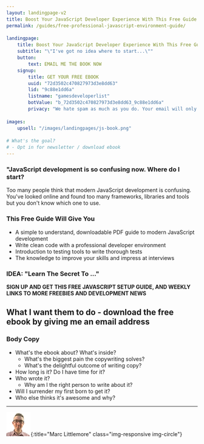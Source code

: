 ```yaml
---
layout: landingpage-v2
title: Boost Your JavaScript Developer Experience With This Free Guide
permalink: /guides/free-professional-javascript-environment-guide/

landingpage:
    title: Boost Your JavaScript Developer Experience With This Free Guide
    subtitle: "\"I've got no idea where to start...\""
    button:
        text: EMAIL ME THE BOOK NOW
    signup:
        title: GET YOUR FREE EBOOK
        uuid: "72d3502c470827973d3e8dd63"
        lid: "9c88e1dd6a"
        listname: "gamesdeveloperlist"
        botValue: "b_72d3502c470827973d3e8dd63_9c88e1dd6a"
        privacy: "We hate spam as much as you do. Your email will only be used to send you the ebook and for other occasional freebies and articles."

images:
    upsell: "/images/landingpages/js-book.png"

# What's the goal?
# - Opt in for newsletter / download ebook
---
```


### "JavaScript development is so confusing now. Where do I start?

Too many people think that modern JavaScript development is confusing. You've looked online and found too many frameworks, libraries and tools but you don't know which one to use.

### This Free Guide Will Give You

* A simple to understand, downloadable PDF guide to modern JavaScript development
* Write clean code with a professional developer environment
* Introduction to testing tools to write thorough tests
* The knowledge to improve your skills and impress at interviews

### IDEA: "Learn The Secret To ..."

**SIGN UP AND GET THIS FREE JAVASCRIPT SETUP GUIDE, AND WEEKLY LINKS TO MORE FREEBIES AND DEVELOPMENT NEWS**

## What I want them to do - download the free ebook by giving me an email address

### Body Copy

* What's the ebook about? What's inside?
    * What's the biggest pain the copywriting solves?
    * What's the delightful outcome of writing copy?
* How long is it? Do I have time for it?
* Who wrote it?
    * Why am I the right person to write about it?
* Will I surrender my first born to get it?
* Who else thinks it's awesome and why?

***

![Marc Littlemore](/images/me/marc-littlemore-64x64.jpg){:title="Marc Littlemore" class="img-responsive img-circle"}
